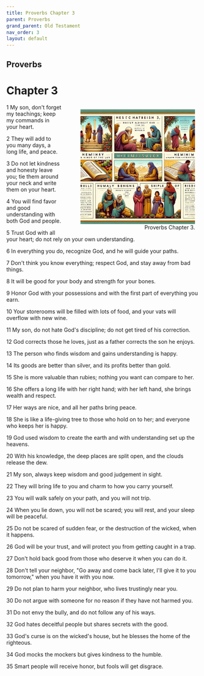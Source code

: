 ```yaml
---
title: Proverbs Chapter 3
parent: Proverbs
grand_parent: Old Testament
nav_order: 3
layout: default
---
```


## Proverbs

# Chapter 3

<figure style="float: right; margin-right: 10px;">
    <img src="/assets/Image/Proverbs/500/3.jpg" alt="Proverbs Chapter 3" style="width: 300px; height: 300px; float: right;padding-left: 10px;"/>
    <figcaption style="clear: both;text-align: right;">Proverbs Chapter 3.</figcaption>
</figure>
1 My son, don't forget my teachings; keep my commands in your heart.

2 They will add to you many days, a long life, and peace.

3 Do not let kindness and honesty leave you; tie them around your neck and write them on your heart.

4 You will find favor and good understanding with both God and people.

5 Trust God with all your heart; do not rely on your own understanding.

6 In everything you do, recognize God, and he will guide your paths.

7 Don't think you know everything; respect God, and stay away from bad things.

8 It will be good for your body and strength for your bones.

9 Honor God with your possessions and with the first part of everything you earn.

10 Your storerooms will be filled with lots of food, and your vats will overflow with new wine.

11 My son, do not hate God's discipline; do not get tired of his correction.

12 God corrects those he loves, just as a father corrects the son he enjoys.

13 The person who finds wisdom and gains understanding is happy.

14 Its goods are better than silver, and its profits better than gold.

15 She is more valuable than rubies; nothing you want can compare to her.

16 She offers a long life with her right hand; with her left hand, she brings wealth and respect.

17 Her ways are nice, and all her paths bring peace.

18 She is like a life-giving tree to those who hold on to her; and everyone who keeps her is happy.

19 God used wisdom to create the earth and with understanding set up the heavens.

20 With his knowledge, the deep places are split open, and the clouds release the dew.

21 My son, always keep wisdom and good judgement in sight.

22 They will bring life to you and charm to how you carry yourself.

23 You will walk safely on your path, and you will not trip.

24 When you lie down, you will not be scared; you will rest, and your sleep will be peaceful.

25 Do not be scared of sudden fear, or the destruction of the wicked, when it happens.

26 God will be your trust, and will protect you from getting caught in a trap.

27 Don't hold back good from those who deserve it when you can do it.

28 Don't tell your neighbor, "Go away and come back later, I'll give it to you tomorrow," when you have it with you now.

29 Do not plan to harm your neighbor, who lives trustingly near you.

30 Do not argue with someone for no reason if they have not harmed you.

31 Do not envy the bully, and do not follow any of his ways.

32 God hates deceitful people but shares secrets with the good.

33 God's curse is on the wicked's house, but he blesses the home of the righteous.

34 God mocks the mockers but gives kindness to the humble.

35 Smart people will receive honor, but fools will get disgrace.


